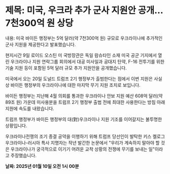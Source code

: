 # **제목: 미국, 우크라 추가 군사 지원안 공개…7천300억 원 상당**

  내용: 미국 바이든 행정부는 5억 달러(약 7천300억 원) 규모로 우크라이나에 추가적인 군사 지원을 제공한다고 발표했습니다.

현지시간 9일 로이드 오스틴 미 국방장관은 독일 람슈타인 소재 미국 공군 기지에서 열린 우크라이나 지원 연락그룹 회의에서 대공 미사일과 공대지 탄약, F-16 전투기를 위한 기술 지원 등이 포함된 5억 달러 규모 추가 지원안을 공개했습니다.

미국에서 오는 20일 도널드 트럼프 2기 행정부가 출범한다는 점에서 이번 지원은 사실상 바이든 행정부의 우크라이나에 대한 마지막 무기 지원 조치로 보입니다.

바이든 행정부는 지난해 4월 의회를 통과한 우크라이나 안보 지원 예산 608억 달러(약 89조 원) 가운데 미사용분을 트럼프 2기 행정부 출범 전에 최대한 사용한다는 방침 아래 지원에 속도를 내왔습니다.

트럼프 행정부가 바이든 행정부의 대(對)우크라이나 지원 기조를 이어갈지는 불투명한 상황입니다.

우크라이나전쟁의 조기 종결 공약을 이행하기 위해 트럼프 당선인이 발탁한 키스 켈로그 우크라이나-러시아 특사 지명자는 작년 발간한 논문에서 "우리가 계속하지 말아야 할 것은 우크라이나가 궁극적으로 이기기 어려운 교착 상황의 전쟁에 무기를 보내는 일"이라고 주장했습니다.

  **날짜: 2025년 01월 10일 오전 1시 00분**